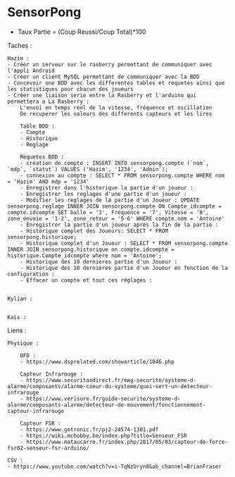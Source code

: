 # SensorPong

- Taux Partie = (Coup Reussi/Coup Total)*100

Taches :

	Hazim : 
	- Créer un serveur sur le rasberry permettant de communiquer avec l'appli Android
	- Créer un client MySQL permettant de communiquer avec la BDD
	- Concevoir une BDD avec les differentes tables et requetes ainsi que les statistiques pour chacun des joueurs
	- Créer une liaison serie entre la Rasberry et l'arduino qui permettera a La Rasberry :
		L'envoi en temps réel de la vitesse, fréquence et oscillation 
		De recuperer les valeurs des differents capteurs et les lires

		Table BDD :
		- Compte
		- Historique
		- Reglage

		Requetes BDD :
		- création de compte : INSERT INTO sensorpong.compte (`nom`, `mdp`, `statut`) VALUES ('Hazim', '1234', 'Admin');
		- connexion au compte : SELECT * FROM sensorpong.compte WHERE nom = 'Hazim' AND mdp = '1234'
		- Enregistrer dans l'historique la partie d'un joueur : 
		- Enregistrer les reglages d'une partie d'un joueur : 
		- Modifier les reglages de la partie d'un Joueur : UPDATE sensorpong.reglage INNER JOIN sensorpong.compte ON Compte_idcompte = compte.idcompte SET balle = '3', Fréquence = '7', Vitesse = '8', zone_envoie = '1-2', zone_retour = '5-6' WHERE compte.nom = 'Antoine'
		- Enregistrer la partie d'un joueur apres la fin de la partie : 
		- Historique complet des Joueurs: SELECT * FROM sensorpong.historique;
		- Historique complet d'un Joueur : SELECT * FROM sensorpong.compte INNER JOIN sensorpong.historique on compte.idcompte = historique.Compte_idcompte where nom = 'Antoine';
		- Historique des 10 dernieres partie d'un Joueur :
		- Historique des 10 dernieres partie d'un Joueur en fonction de la configuration :
		- Effacer un compte et tout ces réglages :


	Kylian :


	Kais :


Liens : 

	Physique :
	
		OFD :
		- https://www.dsprelated.com/showarticle/1046.php
	
		Capteur Infrarouge :
		- https://www.securitasdirect.fr/mag-securite/systeme-d-alarme/composants/alarme-coeur-du-systeme/quoi-sert-un-detecteur-infrarouge
		- https://www.verisure.fr/guide-securite/systeme-d-alarme/composants-alarme/detecteur-de-mouvement/fonctionnement-capteur-infrarouge
	
		Capteur FSR :
		- https://www.gotronic.fr/pj2-24574-1381.pdf
		- https://wiki.mchobby.be/index.php?title=Senseur_FSR
		- https://www.mataucarre.fr/index.php/2017/05/03/capteur-de-force-fsr02-senseur-fsr-arduino/

	CSV :
	- https://www.youtube.com/watch?v=i-TqNzUryn8&ab_channel=BrianFraser